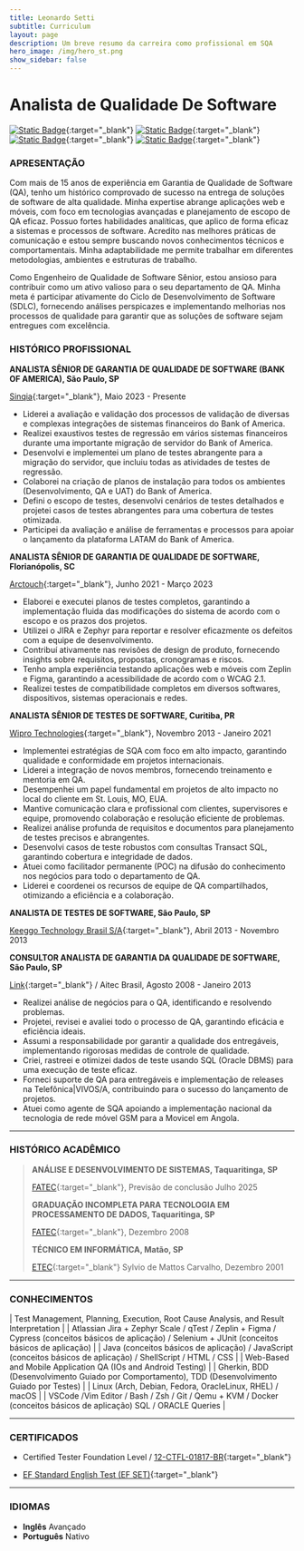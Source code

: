 ```yaml
---
title: Leonardo Setti
subtitle: Curriculum
layout: page
description: Um breve resumo da carreira como profissional em SQA
hero_image: /img/hero_st.png
show_sidebar: false
---
```


# Analista de Qualidade De Software

[<img alt="Static Badge" src="https://img.shields.io/badge/%40Contato-purple?style=plastic&logo=proton&labelColor=white&color=rgb(109%2074%20255)">](mailto:leonardo.setti@protonmail.com){:target="_blank"}
[<img alt="Static Badge" src="https://img.shields.io/badge/LinkedIn-blue?style=plastic&logo=linkedin&logoColor=%230A66C2&labelColor=white&color=%230A66C2">](https://www.linkedin.com/in/leonardo-setti/){:target="_blank"}
[<img alt="Static Badge" src="https://img.shields.io/badge/GitHub-blue?style=plastic&logo=github&logoColor=%23181717&labelColor=white&color=%23181717">](https://github.com/leonardosetti){:target="_blank"}
[<img alt="Static Badge" src="https://img.shields.io/badge/WhatsApp-%2325D366?style=plastic&logo=whatsapp&logoColor=%2325D366&labelColor=white&color=%2325D366">](https://wa.me/5516997148778){:target="_blank"}


### APRESENTAÇÃO

Com mais de 15 anos de experiência em Garantia de Qualidade de Software (QA), tenho um histórico comprovado de sucesso na
entrega de soluções de software de alta qualidade. Minha expertise abrange aplicações web e móveis, com foco em tecnologias
avançadas e planejamento de escopo de QA eficaz. Possuo fortes habilidades analíticas, que aplico de forma eficaz a sistemas e
processos de software. Acredito nas melhores práticas de comunicação e estou sempre buscando novos conhecimentos técnicos e
comportamentais. Minha adaptabilidade me permite trabalhar em diferentes metodologias, ambientes e estruturas de trabalho.

Como Engenheiro de Qualidade de Software Sênior, estou ansioso para contribuir como um ativo valioso para o seu departamento de
QA. Minha meta é participar ativamente do Ciclo de Desenvolvimento de Software (SDLC), fornecendo análises perspicazes e
implementando melhorias nos processos de qualidade para garantir que as soluções de software sejam entregues com excelência.

### HISTÓRICO PROFISSIONAL

**ANALISTA SÊNIOR DE GARANTIA DE QUALIDADE DE SOFTWARE (BANK OF AMERICA), São Paulo, SP**

[Sinqia](https://sinqia.com.br/){:target="_blank"}, Maio 2023 - Presente

- Liderei a avaliação e validação dos processos de validação de diversas e complexas integrações de sistemas financeiros do
  Bank of America.
- Realizei exaustivos testes de regressão em vários sistemas financeiros durante uma importante migração de servidor do Bank
  of America.
- Desenvolvi e implementei um plano de testes abrangente para a migração do servidor, que incluiu todas as atividades de
  testes de regressão.
- Colaborei na criação de planos de instalação para todos os ambientes (Desenvolvimento, QA e UAT) do Bank of America.
- Defini o escopo de testes, desenvolvi cenários de testes detalhados e projetei casos de testes abrangentes para uma
  cobertura de testes otimizada.
- Participei da avaliação e análise de ferramentas e processos para apoiar o lançamento da plataforma LATAM do Bank of
  America.


**ANALISTA SÊNIOR DE GARANTIA DE QUALIDADE DE SOFTWARE, Florianópolis, SC**

[Arctouch](https://arctouch.com/){:target="_blank"}, Junho 2021 - Março 2023

- Elaborei e executei planos de testes completos, garantindo a implementação fluida das modificações do sistema de acordo com o escopo e
  os prazos dos projetos.
- Utilizei o JIRA e Zephyr para reportar e resolver eficazmente os defeitos com a equipe de desenvolvimento.
- Contribuí ativamente nas revisões de design de produto, fornecendo insights sobre requisitos, propostas, cronogramas e riscos.
- Tenho ampla experiência testando aplicações web e móveis com Zeplin e Figma, garantindo a acessibilidade de acordo com o WCAG 2.1.
- Realizei testes de compatibilidade completos em diversos softwares, dispositivos, sistemas operacionais e redes.


**ANALISTA SÊNIOR DE TESTES DE SOFTWARE, Curitiba, PR**

[Wipro Technologies](https://www.wipro.com/pt-BR/){:target="_blank"}, Novembro 2013 - Janeiro 2021

- Implementei estratégias de SQA com foco em alto impacto, garantindo qualidade e conformidade em projetos internacionais.
- Liderei a integração de novos membros, fornecendo treinamento e mentoria em QA.
- Desempenhei um papel fundamental em projetos de alto impacto no local do cliente em St. Louis, MO, EUA.
- Mantive comunicação clara e profissional com clientes, supervisores e equipe, promovendo colaboração e resolução eficiente de
  problemas.
- Realizei análise profunda de requisitos e documentos para planejamento de testes precisos e abrangentes.
- Desenvolvi casos de teste robustos com consultas Transact SQL, garantindo cobertura e integridade de dados.
- Atuei como facilitador permanente (POC) na difusão do conhecimento nos negócios para todo o departamento de QA.
- Liderei e coordenei os recursos de equipe de QA compartilhados, otimizando a eficiência e a colaboração.


**ANALISTA DE TESTES DE SOFTWARE, São Paulo, SP**

[Keeggo Technology Brasil S/A](https://keeggo.com/){:target="_blank"}, Abril 2013 - Novembro 2013


**CONSULTOR ANALISTA DE GARANTIA DA QUALIDADE DE SOFTWARE, São Paulo, SP**

[Link](https://linkconsulting.com/sqa/){:target="_blank"} / Aitec Brasil, Agosto 2008 - Janeiro 2013

- Realizei análise de negócios para o QA, identificando e resolvendo problemas.
- Projetei, revisei e avaliei todo o processo de QA, garantindo eficácia e eficiência ideais.
- Assumi a responsabilidade por garantir a qualidade dos entregáveis, implementando rigorosas medidas de controle de
  qualidade.
- Criei, rastreei e otimizei dados de teste usando SQL (Oracle DBMS) para uma execução de teste eficaz.
- Forneci suporte de QA para entregáveis e implementação de releases na Telefônica|VIVOS/A, contribuindo para o sucesso do
  lançamento de projetos.
- Atuei como agente de SQA apoiando a implementação nacional da tecnologia de rede móvel GSM para a Movicel em Angola.

---
### HISTÓRICO ACADÊMICO

>**ANÁLISE E DESENVOLVIMENTO DE SISTEMAS, Taquaritinga, SP**
>
>[FATEC](https://www.cps.sp.gov.br/fatec/){:target="_blank"}, Previsão de conclusão Julho 2025
>
>**GRADUAÇÃO INCOMPLETA PARA TECNOLOGIA EM PROCESSAMENTO DE
>DADOS, Taquaritinga, SP**
>
>[FATEC](https://www.cps.sp.gov.br/fatec/){:target="_blank"}, Dezembro 2008
>
>**TÉCNICO EM INFORMÁTICA, Matão, SP**
>
>[ETEC](https://www.cps.sp.gov.br/etec/){:target="_blank"} Sylvio de Mattos Carvalho, Dezembro 2001

---
### CONHECIMENTOS

| Test Management, Planning, Execution, Root Cause Analysis, and Result Interpretation |
| Atlassian Jira + Zephyr Scale / qTest / Zeplin + Figma / Cypress (conceitos básicos de aplicação) / Selenium + JUnit (conceitos básicos de aplicação) |
| Java (conceitos básicos de aplicação) / JavaScript (conceitos básicos de aplicação) / ShellScript / HTML / CSS |
| Web-Based and Mobile Application QA (IOs and Android Testing) |
| Gherkin, BDD (Desenvolvimento Guiado por Comportamento), TDD (Desenvolvimento Guiado por Testes) |
| Linux (Arch, Debian, Fedora, OracleLinux, RHEL) / macOS |
| VSCode /Vim Editor / Bash / Zsh / Git / Qemu + KVM / Docker (conceitos básicos de aplicação) SQL / ORACLE Queries |

---
### CERTIFICADOS

- Certified Tester Foundation Level / [12-CTFL-01817-BR](https://bcr.bstqb.org.br/cert?field_certificado_numero_value=12-CTFL-01817-BR+&field_certificado_nome_value=Leonardo+David+Silva+Setti){:target="_blank"}

- [EF Standard English Test (EF SET)](https://www.efset.org/cert/BhGyg2){:target="_blank"}

---
### IDIOMAS

- **Inglês**
  Avançado
- **Português**
  Nativo

